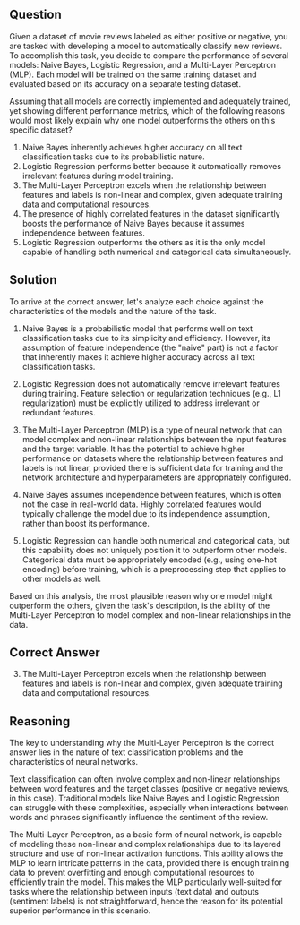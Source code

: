 ## Question
Given a dataset of movie reviews labeled as either positive or negative, you are tasked with developing a model to automatically classify new reviews. To accomplish this task, you decide to compare the performance of several models: Naive Bayes, Logistic Regression, and a Multi-Layer Perceptron (MLP). Each model will be trained on the same training dataset and evaluated based on its accuracy on a separate testing dataset.

Assuming that all models are correctly implemented and adequately trained, yet showing different performance metrics, which of the following reasons would most likely explain why one model outperforms the others on this specific dataset?

1. Naive Bayes inherently achieves higher accuracy on all text classification tasks due to its probabilistic nature.
2. Logistic Regression performs better because it automatically removes irrelevant features during model training.
3. The Multi-Layer Perceptron excels when the relationship between features and labels is non-linear and complex, given adequate training data and computational resources.
4. The presence of highly correlated features in the dataset significantly boosts the performance of Naive Bayes because it assumes independence between features.
5. Logistic Regression outperforms the others as it is the only model capable of handling both numerical and categorical data simultaneously.

## Solution

To arrive at the correct answer, let's analyze each choice against the characteristics of the models and the nature of the task.

1. Naive Bayes is a probabilistic model that performs well on text classification tasks due to its simplicity and efficiency. However, its assumption of feature independence (the "naive" part) is not a factor that inherently makes it achieve higher accuracy across all text classification tasks.

2. Logistic Regression does not automatically remove irrelevant features during training. Feature selection or regularization techniques (e.g., L1 regularization) must be explicitly utilized to address irrelevant or redundant features.

3. The Multi-Layer Perceptron (MLP) is a type of neural network that can model complex and non-linear relationships between the input features and the target variable. It has the potential to achieve higher performance on datasets where the relationship between features and labels is not linear, provided there is sufficient data for training and the network architecture and hyperparameters are appropriately configured.

4. Naive Bayes assumes independence between features, which is often not the case in real-world data. Highly correlated features would typically challenge the model due to its independence assumption, rather than boost its performance.

5. Logistic Regression can handle both numerical and categorical data, but this capability does not uniquely position it to outperform other models. Categorical data must be appropriately encoded (e.g., using one-hot encoding) before training, which is a preprocessing step that applies to other models as well.

Based on this analysis, the most plausible reason why one model might outperform the others, given the task's description, is the ability of the Multi-Layer Perceptron to model complex and non-linear relationships in the data.

## Correct Answer

3. The Multi-Layer Perceptron excels when the relationship between features and labels is non-linear and complex, given adequate training data and computational resources.

## Reasoning

The key to understanding why the Multi-Layer Perceptron is the correct answer lies in the nature of text classification problems and the characteristics of neural networks.

Text classification can often involve complex and non-linear relationships between word features and the target classes (positive or negative reviews, in this case). Traditional models like Naive Bayes and Logistic Regression can struggle with these complexities, especially when interactions between words and phrases significantly influence the sentiment of the review.

The Multi-Layer Perceptron, as a basic form of neural network, is capable of modeling these non-linear and complex relationships due to its layered structure and use of non-linear activation functions. This ability allows the MLP to learn intricate patterns in the data, provided there is enough training data to prevent overfitting and enough computational resources to efficiently train the model. This makes the MLP particularly well-suited for tasks where the relationship between inputs (text data) and outputs (sentiment labels) is not straightforward, hence the reason for its potential superior performance in this scenario.